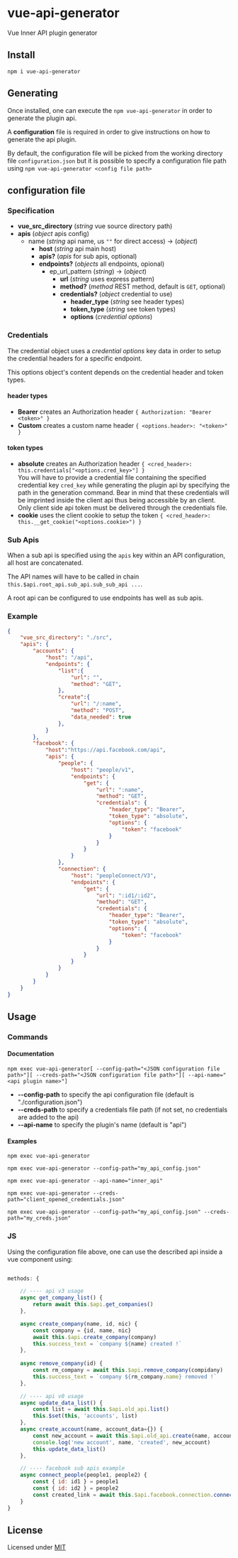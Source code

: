 # vue-api-generator
Vue Inner API plugin generator
 
## Install

`npm i vue-api-generator`
 
## Generating

Once installed, one can execute the `npm vue-api-generator` in order to generate the plugin api.

A **configuration** file is required in order to give instructions on how to generate the api plugin.

By default, the configuration file will be picked from the working directory file `configuration.json` but it is possible to specify a configuration file path using `npm vue-api-generator <config file path>`

## configuration file

### Specification

- **vue_src_directory** (*string* vue source directory path)
- **apis** (*object* apis config)
    - name (*string* api name, us `""` for direct access) → (*object*)
        - **host** (*string* api main host)
        - **apis?** (*apis* for sub apis, optional)
        - **endpoints?** (*objects* all endpoints, opional)
            - ep_url_pattern (*string*) → (*object*)
                - **url** (*string* uses express pattern)
                - **method?** (*method* REST method, default is `GET`, optional)
                - **credentials?** (*object* credential to use)
                    - **header_type** (*string* see header types)
                    - **token_type** (*string* see token types)
                    - **options** (*credential options*)

### Credentials

The credential object uses a *credential options* key data in order to setup the credential headers for a specific endpoint.

This options object's content depends on the credential header and token types.

#### header types

 - **Bearer** creates an Authorization header `{ Authorization: "Bearer <token>" }`
 - **Custom** creates a custom name header `{ <options.header>: "<token>" }`

#### token types

 - **absolute** creates an Authorization header `{ <cred_header>: this.credentials["<options.cred_key>"] }`\
 You will have to provide a credential file containing the specified credential key `cred_key` while generating the plugin api by specifying the path in the generation command. Bear in mind that these credentials will be imprinted inside the client api thus being accessible by an client. Only client side api token must be delivered through the credentials file.
 - **cookie** uses the client cookie to setup the token `{ <cred_header>: this.__get_cookie("<options.cookie>") }`

### Sub Apis

When a sub api is specified using the `apis` key within an API configuration, all host are concatenated.

The API names will have to be called in chain `this.$api.root_api.sub_api.sub_sub_api ...`.

A root api can be configured to use endpoints has well as sub apis.

### Example

```json
{
    "vue_src_directory": "./src", 
    "apis": { 
        "accounts": { 
            "host": "/api",
            "endpoints": {
                "list":{
                    "url": "",
                    "method": "GET",
                },
                "create":{
                    "url": "/:name",
                    "method": "POST",
                    "data_needed": true
                },
            }
        },
        "facebook": {
            "host":"https://api.facebook.com/api",
            "apis": {
                "people": {
                    "host": "people/v1",
                    "endpoints": {
                        "get": {
                            "url": ":name",
                            "method": "GET",
                            "credentials": {
                                "header_type": "Bearer",
                                "token_type": "absolute",
                                "options": {
                                    "token": "facebook"
                                }
                            }
                        }
                    }
                },
                "connection": {
                    "host": "peopleConnect/V3",
                    "endpoints": {
                        "get": {
                            "url": ":id1/:id2",
                            "method": "GET",
                            "credentials": {
                                "header_type": "Bearer",
                                "token_type": "absolute",
                                "options": {
                                    "token": "facebook"
                                }
                            }
                        }
                    }
                }
            }
        }
    }
}
```
 
## Usage

### Commands

#### Documentation

`npm exec vue-api-generator[ --config-path="<JSON configuration file path>"][ --creds-path="<JSON configuration file path>"][ --api-name="<api plugin name>"]`

 - **--config-path** to specify the api configuration file (default is "./configuration.json")
 - **--creds-path** to specify a credentials file path (if not set, no credentials are added to the api)
 - **--api-name** to specify the plugin's name (default is "api")

#### Examples

`npm exec vue-api-generator`

`npm exec vue-api-generator --config-path="my_api_config.json"`

`npm exec vue-api-generator --api-name="inner_api"`

`npm exec vue-api-generator --creds-path="client_opened_credentials.json"`

`npm exec vue-api-generator --config-path="my_api_config.json" --creds-path="my_creds.json"`

### JS

Using the configuration file above, one can use the described api inside a vue component using:
```js

methods: {

    // ---- api v3 usage
    async get_company_list() {
        return await this.$api.get_companies()
    },

    async create_company(name, id, nic) {
        const company = {id, name, nic}
        await this.$api.create_company(company)
        this.success_text = `company ${name} created !`
    },
    
    async remove_company(id) {
        const rm_company = await this.$api.remove_company(compidany)
        this.success_text = `company ${rm_company.name} removed !`
    },

    // ---- api v0 usage
    async update_data_list() {
        const list = await this.$api.old_api.list()
        this.$set(this, 'accounts', list)
    },
    async create_account(name, account_data={}) {
        const new_account = await this.$api.old_api.create(name, account_data)
        console.log('new account', name, 'created', new_account)
        this.update_data_list()
    },

    // ---- facebook sub apis example
    async connect_people(people1, people2) {
        const { id: id1 } = people1
        const { id: id2 } = people2
        const created_link = await this.$api.facebook.connection.connect(id1, id2)
    }
}

```
 
## License

Licensed under [MIT](./LICENSE)